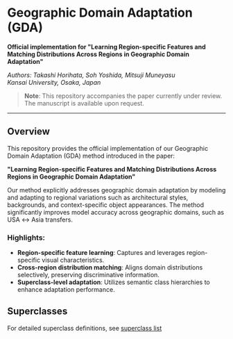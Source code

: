 # Geographic Domain Adaptation (GDA)
**Official implementation for "Learning Region-specific Features and Matching Distributions Across Regions in Geographic Domain Adaptation"**

*Authors: Takashi Horihata, Soh Yoshida, Mitsuji Muneyasu*  
*Kansai University, Osaka, Japan*

> **Note**: This repository accompanies the paper currently under review. The manuscript is available upon request.

---

## Overview

This repository provides the official implementation of our Geographic Domain Adaptation (GDA) method introduced in the paper:

**"Learning Region-specific Features and Matching Distributions Across Regions in Geographic Domain Adaptation"**

Our method explicitly addresses geographic domain adaptation by modeling and adapting to regional variations such as architectural styles, backgrounds, and context-specific object appearances. The method significantly improves model accuracy across geographic domains, such as USA ↔ Asia transfers.

### Highlights:

- **Region-specific feature learning**: Captures and leverages region-specific visual characteristics.
- **Cross-region distribution matching**: Aligns domain distributions selectively, preserving discriminative information.
- **Superclass-level adaptation**: Utilizes semantic class hierarchies to enhance adaptation performance.

## Superclasses
For detailed superclass definitions, see [superclass list](https://github.com/meruemon/GDA/blob/main/CLASSES.md)
